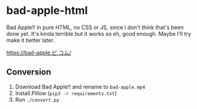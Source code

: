 # bad-apple-html
Bad Apple!! in pure HTML, no CSS or JS, since I don't think that's been done yet. It's kinda terrible but it works so eh, good enough. Maybe I'll try make it better later.

https://bad-apple.ピ.コム/

## Conversion
1. Download Bad Apple!! and rename to `bad-apple.mp4`
1. Install Pillow (`pip3 -r requirements.txt`)
1. Run `./convert.py`

